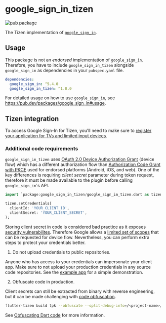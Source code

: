 # google_sign_in_tizen

[![pub package](https://img.shields.io/pub/v/google_sign_in_tizen.svg)](https://pub.dev/packages/google_sign_in_tizen)

The Tizen implementation of [`google_sign_in`](https://github.com/flutter/plugins/tree/master_archive/packages/google_sign_in/google_sign_in).

## Usage

This package is not an _endorsed_ implementation of `google_sign_in`. Therefore, you have to include `google_sign_in_tizen` alongside `google_sign_in` as dependencies in your `pubspec.yaml` file.

```yaml
dependencies:
  google_sign_in: ^5.4.0
  google_sign_in_tizen: ^1.0.0
```

For detailed usage on how to use `google_sign_in`, see https://pub.dev/packages/google_sign_in#usage.

## Tizen integration

To access Google Sign-In for Tizen, you'll need to make sure to [register your application for TVs and limited input devices](https://developers.google.com/identity/gsi/web/guides/devices).

### Additional code requirements

`google_sign_in_tizen` uses [OAuth 2.0 Device Authorization Grant](https://datatracker.ietf.org/doc/html/rfc8628) (device flow) which has a different authorization flow than [Authorization Code Grant with PKCE](https://datatracker.ietf.org/doc/html/rfc7636) used for endorsed platforms (Android, iOS, and web). One of the key differences is requiring *client secret* parameter during token request, therefore it must be made available to the plugin before calling `google_sign_in`'s API.

```dart
import `package:google_sign_in_tizen/google_sign_in_tizen.dart as tizen`

tizen.setCredentials(
  clientId: 'YOUR_CLIENT_ID',
  clientSecret: 'YOUR_CLIENT_SECRET',
);
```

Storing client secret in code is considered bad practice as it exposes [security vulnerabilites](https://datatracker.ietf.org/doc/html/rfc8628#section-5.6). Therefore Google allows a [limited set of scopes](https://developers.google.com/identity/protocols/oauth2/limited-input-device#allowedscopes) that can be requested for device flow. Nevertheless, you can perform extra steps to protect your credentials better.

1. Do not upload credentials to public repositories.

Anyone who has access to your credentials can impersonate your client app. Make sure to not upload your production credentials in any source code repositories. See the [example app](/example/) for a simple demonstration.

2. Obfuscate code in production.

Client secrets can still be extracted from binary with reverse engineering, but it can be made challenging with [code obfuscation](https://en.wikipedia.org/wiki/Obfuscation_(software)).

```bash
flutter-tizen build tpk --obfuscate --split-debug-info=/<project-name>/<directory>
```

See [Obfuscating Dart code](https://docs.flutter.dev/deployment/obfuscate) for more information.
